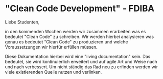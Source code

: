 # "Clean Code Development" - FDIBA

Liebe Studenten,

in den kommenden Wochen werden wir zusammen erarbeiten was es bedeutet "Clean Code" zu schreiben.
Wir werden hierbei analysieren was genau es bedeutet "Clean Code" zu produzieren und welche Voraussetzungen wir hierfür erfüllen müssen.

Diese Dokumentation hierbei wird eine "living documentation" sein. Das bedeutet, sie wird kontinuierlich erweitert und auf agile Art und Weise nach und nach verbessert. Um nicht ständig das Rad neu zu erfinden werden wir viele existierenden Quelle nutzen und verlinken.
